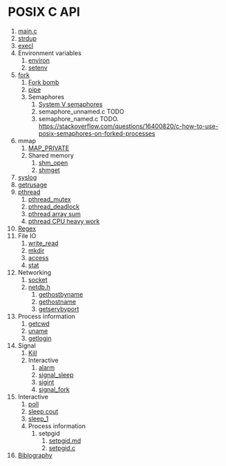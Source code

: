 # POSIX C API

1.  [main.c](main.c)
1.  [strdup](strdup.c)
1.  [execl](execl.c)
1.  Environment variables
    1.  [environ](environ.c)
    1.  [setenv](setenv.c)
1.  [fork](fork.c)
    1.  [Fork bomb](interactive/fork_bomb.c.off)
    1.  [pipe](pipe.c)
    1.  Semaphores
        1.  [System V semaphores](semaphore_sysv.c)
        1.  semaphore_unnamed.c TODO
        1.  semaphore_named.c TODO. https://stackoverflow.com/questions/16400820/c-how-to-use-posix-semaphores-on-forked-processes
1.  mmap
    1.  [MAP_PRIVATE](map_private.c)
    1.  Shared memory
        1.  [shm_open](shm_open.c)
        1.  [shmget](shmget.c)
1.  [syslog](syslog.c)
1.  [getrusage](getrusage.c)
1.  [pthread](pthread.md)
    1. [pthread_mutex](pthread_mutex.c)
    1. [pthread_deadlock](pthread_deadlock.c)
    1. [pthread array sum](interactive/pthread_array_sum.c)
    1. [pthread CPU heavy work](interactive/pthread_cpu_heavy_work.c)
1.  [Regex](regex.c)
1.  File IO
    1. [write_read](write_read.c)
    1. [mkdir](mkdir.c)
    1. [access](mkdir.c)
    1. [stat](stat.c)
1.  Networking
    1.  [socket](socket/)
    1.  [netdb.h](netdb-h.md)
        1. [gethostbyname](gethostbyname.c)
        1. [gethostname](gethostname.c)
        1. [getservbyport](getservbyport.c)
1.  Process information
    1.  [getcwd](getcwd.c)
    1.  [uname](uname.c)
    1.  [getlogin](getlogin.c)
1.  Signal
    1.  [Kill](kill.c)
    1.  Interactive
        1.  [alarm](interactive/alarm.c)
        1.  [signal_sleep](interactive/signal_sleep.c)
        1.  [sigint](interactive/sigint.c)
        1.  [signal_fork](interactive/signal_fork.c)
1.  Interactive
    1.  [poll](interactive/poll.c)
    1.  [sleep cout](interactive/sleep_count.c)
    1.  [sleep_1](interactive/sleep_1.c)
    1.  Process information
        1.  setpgid
            1. [setpgid.md](interactive/setpgid.md)
            1. [setpgid.c](interactive/setpgid.c)
1.  [Biblography](bibliography.md)
